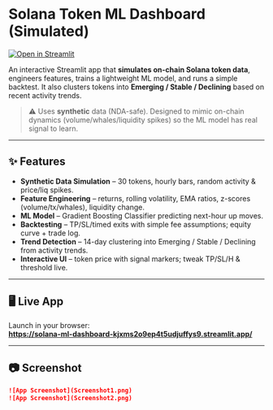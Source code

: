 # Solana Token ML Dashboard (Simulated)
[![Open in Streamlit](https://static.streamlit.io/badges/streamlit_badge_black_white.svg)](https://solana-ml-dashboard-kjxms2o9ep4t5udjuffys9.streamlit.app/)

An interactive Streamlit app that **simulates on-chain Solana token data**, engineers features, trains a lightweight ML model, and runs a simple backtest. It also clusters tokens into **Emerging / Stable / Declining** based on recent activity trends.

> ⚠️ Uses **synthetic** data (NDA-safe). Designed to mimic on-chain dynamics (volume/whales/liquidity spikes) so the ML model has real signal to learn.

---

## ✨ Features
- **Synthetic Data Simulation** – 30 tokens, hourly bars, random activity & price/liq spikes.
- **Feature Engineering** – returns, rolling volatility, EMA ratios, z-scores (volume/tx/whales), liquidity change.
- **ML Model** – Gradient Boosting Classifier predicting next-hour up moves.
- **Backtesting** – TP/SL/timed exits with simple fee assumptions; equity curve + trade log.
- **Trend Detection** – 14-day clustering into Emerging / Stable / Declining from activity trends.
- **Interactive UI** – token price with signal markers; tweak TP/SL/H & threshold live.

---

## 🖥 Live App
Launch in your browser:  
**https://solana-ml-dashboard-kjxms2o9ep4t5udjuffys9.streamlit.app/**

---

## 📷 Screenshot

```markdown
![App Screenshot](Screenshot1.png)
![App Screenshot](Screenshot2.png)
